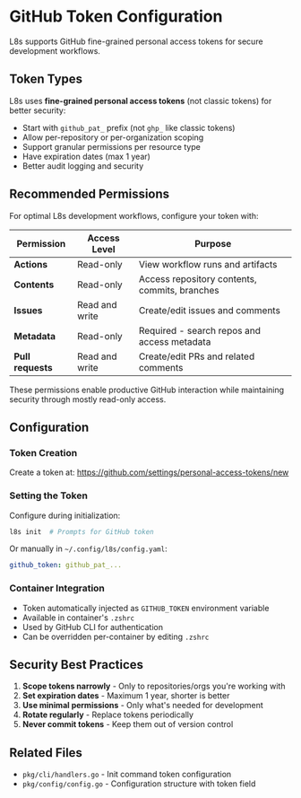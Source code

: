 # GitHub Token Configuration

L8s supports GitHub fine-grained personal access tokens for secure development workflows.

## Token Types

L8s uses **fine-grained personal access tokens** (not classic tokens) for better security:
- Start with `github_pat_` prefix (not `ghp_` like classic tokens)
- Allow per-repository or per-organization scoping
- Support granular permissions per resource type
- Have expiration dates (max 1 year)
- Better audit logging and security

## Recommended Permissions

For optimal L8s development workflows, configure your token with:

| Permission | Access Level | Purpose |
|------------|-------------|---------|
| **Actions** | Read-only | View workflow runs and artifacts |
| **Contents** | Read-only | Access repository contents, commits, branches |
| **Issues** | Read and write | Create/edit issues and comments |
| **Metadata** | Read-only | Required - search repos and access metadata |
| **Pull requests** | Read and write | Create/edit PRs and related comments |

These permissions enable productive GitHub interaction while maintaining security through mostly read-only access.

## Configuration

### Token Creation
Create a token at: https://github.com/settings/personal-access-tokens/new

### Setting the Token
Configure during initialization:
```bash
l8s init  # Prompts for GitHub token
```

Or manually in `~/.config/l8s/config.yaml`:
```yaml
github_token: github_pat_...
```

### Container Integration
- Token automatically injected as `GITHUB_TOKEN` environment variable
- Available in container's `.zshrc`
- Used by GitHub CLI for authentication
- Can be overridden per-container by editing `.zshrc`

## Security Best Practices

1. **Scope tokens narrowly** - Only to repositories/orgs you're working with
2. **Set expiration dates** - Maximum 1 year, shorter is better
3. **Use minimal permissions** - Only what's needed for development
4. **Rotate regularly** - Replace tokens periodically
5. **Never commit tokens** - Keep them out of version control

## Related Files
- `pkg/cli/handlers.go` - Init command token configuration
- `pkg/config/config.go` - Configuration structure with token field